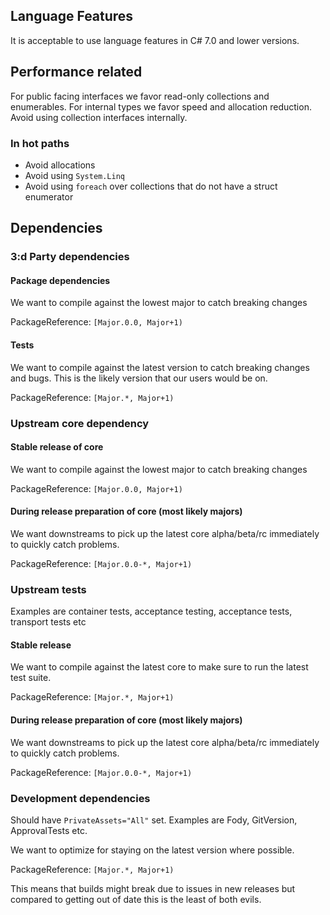 ## Language Features
It is acceptable to use language features in C# 7.0 and lower versions.

## Performance related

For public facing interfaces we favor read-only collections and enumerables. For internal types we favor speed and allocation reduction. Avoid using collection interfaces internally.

### In hot paths

* Avoid allocations
* Avoid using `System.Linq`
* Avoid using `foreach` over collections that do not have a struct enumerator

## Dependencies

### 3:d Party dependencies

#### Package dependencies

We want to compile against the lowest major to catch breaking changes

PackageReference: `[Major.0.0, Major+1)`

#### Tests

We want to compile against the latest version to catch breaking changes and bugs. This is the likely version that our users would be on.

PackageReference: `[Major.*, Major+1)`

### Upstream core dependency

#### Stable release of core

We want to compile against the lowest major to catch breaking changes

PackageReference: `[Major.0.0, Major+1)`

#### During release preparation of core (most likely majors)

We want downstreams to pick up the latest core alpha/beta/rc immediately to quickly catch problems.

PackageReference: `[Major.0.0-*, Major+1)`


### Upstream tests

Examples are container tests, acceptance testing, acceptance tests, transport tests etc

#### Stable release

We want to compile against the latest core to make sure to run the latest test suite.

PackageReference: `[Major.*, Major+1)`

#### During release preparation of core (most likely majors)

We want downstreams to pick up the latest core alpha/beta/rc immediately to quickly catch problems.

PackageReference: `[Major.0.0-*, Major+1)`

### Development dependencies

Should have `PrivateAssets="All"` set. Examples are Fody, GitVersion, ApprovalTests etc.

We want to optimize for staying on the latest version where possible.

PackageReference: `[Major.*, Major+1)`

This means that builds might break due to issues in new releases but compared to getting out of date this is the least of both evils.
